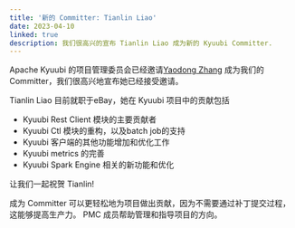 ```yaml
---
title: '新的 Committer: Tianlin Liao'
date: 2023-04-10
linked: true
description: 我们很高兴的宣布 Tianlin Liao 成为新的 Kyuubi Committer.
---
```

<!---
  Licensed under the Apache License, Version 2.0 (the "License");
  you may not use this file except in compliance with the License.
  You may obtain a copy of the License at

   http://www.apache.org/licenses/LICENSE-2.0

  Unless required by applicable law or agreed to in writing, software
  distributed under the License is distributed on an "AS IS" BASIS,
  WITHOUT WARRANTIES OR CONDITIONS OF ANY KIND, either express or implied.
  See the License for the specific language governing permissions and
  limitations under the License. See accompanying LICENSE file.
-->

Apache Kyuubi 的项目管理委员会已经邀请[Yaodong Zhang](https://github.com/iodone)
成为我们的 Committer，我们很高兴地宣布她已经接受邀请。

Tianlin Liao 目前就职于eBay，她在 Kyuubi 项目中的贡献包括

   - Kyuubi Rest Client 模块的主要贡献者
   - Kyuubi Ctl 模块的重构，以及batch job的支持
   - Kyuubi 客户端的其他功能增加和优化工作
   - Kyuubi metrics 的完善
   - Kyuubi Spark Engine 相关的新功能和优化

让我们一起祝贺 Tianlin!

成为 Committer 可以更轻松地为项目做出贡献，因为不需要通过补丁提交过程，这能够提高生产力。
PMC 成员帮助管理和指导项目的方向。
